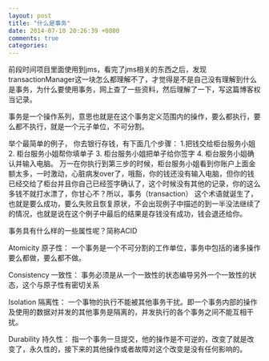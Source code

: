 ```yaml
---
layout: post
title: "什么是事务"
date: 2014-07-10 20:26:39 +0800
comments: true
categories: 
---
```

   前段时间项目里面使用到jms，看完了jms相关的东西之后，发现transactionManager这一块怎么都理解不了，才觉得是不是自己没有理解到什么是事务，为什么要使用事务，网上查了一些资料，然后理解了一下，写这篇博客权当记录。
   
   事务是一个操作系列，意思也就是在这个事务定义范围内的操作，要么都执行，要么都不执行，就是一个元子单位，不可分割。
   
   举个最简单的例子， 你去银行存钱，有下面几个步骤： 1.把钱交给柜台服务小姐  2. 柜台服务小姐帮你填单子 3. 柜台服务小姐把单子给你签字 4. 柜台服务小姐确认并输入电脑。 万一在你执行到第三步的时候，柜台服务小姐看到你账户上面金额太多，一时激动，心脏病发over了，哦豁，你的钱还没有输入电脑，但你的钱已经交给了柜台并且你自己已经签字确认了，这个时候没有其他的记录，你的这么多钱不就打水漂了，你甘心不？所以，事务（transaction） 这个术语就诞生了，也就是要么成功，要么失败且恢复原状，不会出现例子中描述的到一半没法继续了的情况，也就是说在这个例子中最后的结果是存钱没有成功，钱会退还给你。
   
   事务具有什么样的一些属性呢？简称ACID
   
   Atomicity 原子性： 一个事务是一个不可分割的工作单位，事务中包括的诸多操作要么都做，要么都不做。
   
   Consistency 一致性： 事务必须是从一个一致性的状态编导另外一个一致性的状态，这个与原子性有密切关系
   
   Isolation 隔离性： 一个事物的执行不能被其他事务干扰。即一个事务内部的操作及使用的数据对并发的其他事务是隔离的，并发执行的各个事务之间不能互相干扰。
   
   Durability 持久性： 指一个事务一旦提交，他的操作是不可逆的，改变了就是改变了，永久性的，接下来的其他操作或者故障对这个改变是没有任何影响的。
   
